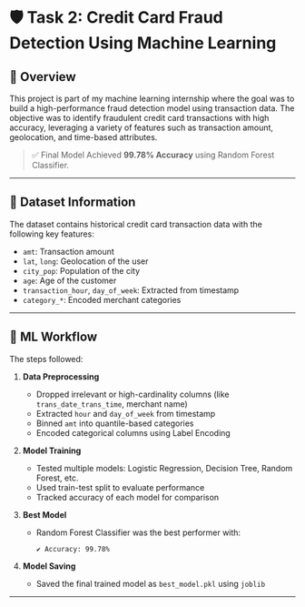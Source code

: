 # 🛡️ Task 2: Credit Card Fraud Detection Using Machine Learning

## 📌 Overview

This project is part of my machine learning internship where the goal was to build a high-performance fraud detection model using transaction data. The objective was to identify fraudulent credit card transactions with high accuracy, leveraging a variety of features such as transaction amount, geolocation, and time-based attributes.

> ✅ Final Model Achieved **99.78% Accuracy** using Random Forest Classifier.

---

## 📂 Dataset Information

The dataset contains historical credit card transaction data with the following key features:

- `amt`: Transaction amount
- `lat`, `long`: Geolocation of the user
- `city_pop`: Population of the city
- `age`: Age of the customer
- `transaction_hour`, `day_of_week`: Extracted from timestamp
- `category_*`: Encoded merchant categories

---

## 🧠 ML Workflow

The steps followed:

1. **Data Preprocessing**
   - Dropped irrelevant or high-cardinality columns (like `trans_date_trans_time`, merchant name)
   - Extracted `hour` and `day_of_week` from timestamp
   - Binned `amt` into quantile-based categories
   - Encoded categorical columns using Label Encoding

2. **Model Training**
   - Tested multiple models: Logistic Regression, Decision Tree, Random Forest, etc.
   - Used train-test split to evaluate performance
   - Tracked accuracy of each model for comparison

3. **Best Model**
   - Random Forest Classifier was the best performer with:
     ```
     ✔️ Accuracy: 99.78%
     ```

4. **Model Saving**
   - Saved the final trained model as `best_model.pkl` using `joblib`

---
